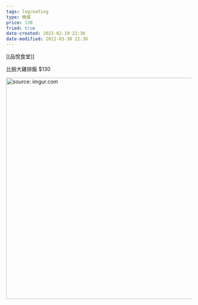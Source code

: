 ```yaml
---
tags: log/eating
type: 晚餐
price: 130
fried: true
date-created: 2022-02-19 22:36
date-modified: 2022-03-30 22:36
---
```


[[品悅食堂]]

比臉大雞排飯 $130

<a href="https://imgur.com/0ZEeSCs"><img src="https://i.imgur.com/0ZEeSCs.jpg" title="source: imgur.com" width="600px"/></a>
